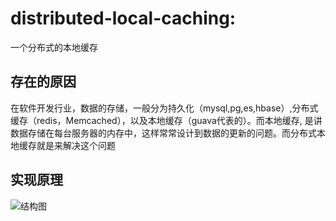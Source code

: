 # distributed-local-caching:
一个分布式的本地缓存

## 存在的原因
在软件开发行业，数据的存储，一般分为持久化（mysql,pg,es,hbase）,分布式缓存（redis，Memcached），以及本地缓存（guava代表的）。而本地缓存,
是讲数据存储在每台服务器的内存中，这样常常设计到数据的更新的问题。而分布式本地缓存就是来解决这个问题
## 实现原理
![结构图](http://...)






